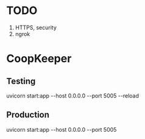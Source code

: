 # TODO 
1) HTTPS, security
2) ngrok 

# CoopKeeper

## Testing
uvicorn start:app --host 0.0.0.0 --port 5005 --reload

## Production
uvicorn start:app --host 0.0.0.0 --port 5005